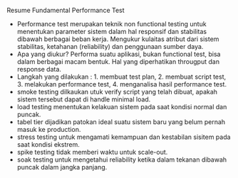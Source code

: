 Resume Fundamental Performance Test

- Performance test merupakan teknik non functional testing untuk menentukan parameter sistem dalam hal responsif dan stabilitas dibawah berbagai beban kerja. Mengukur kulaitas atribut dari sistem stabilitas, ketahanan (reliability) dan penggunaan sumber daya. 
- Apa yang diukur? Performa suatu aplikasi, bukan functional test, bisa dalam berbagai macam bentuk. Hal yang diperhatikan througput dan response data. 
- Langkah yang dilakukan : 1. membuat test plan, 2. membuat script test, 3. melakukan performance test, 4. menganalisa hasil performance test. 
- smoke testing dilkaukan utuk verify script yang telah dibuat, apakah sistem tersebut dapat di handle minimal load. 
- load testing menentukan kelakuan sistem pada saat kondisi normal dan puncak. 
- tabel tier dijadikan patokan ideal suatu sistem baru yang belum pernah masuk ke production. 
- stress testing untuk mengamati kemampuan dan kestabilan sisitem pada saat kondisi ekstrem. 
- spike testing tidak memberi waktu untuk scale-out. 
- soak testing untuk mengetahui reliability ketika dalam tekanan dibawah puncak dalam jangka panjang. 
